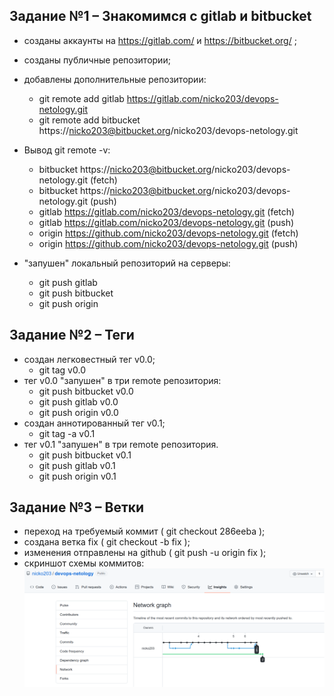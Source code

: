 ## Задание №1 – Знакомимся с gitlab и bitbucket

- созданы аккаунты на https://gitlab.com/  и https://bitbucket.org/ ;
- созданы публичные репозитории;
- добавлены дополнительные репозитории:
    - git remote add gitlab https://gitlab.com/nicko203/devops-netology.git
    - git remote add bitbucket https://nicko203@bitbucket.org/nicko203/devops-netology.git
- Вывод git remote -v:

    - bitbucket	https://nicko203@bitbucket.org/nicko203/devops-netology.git (fetch)
    - bitbucket	https://nicko203@bitbucket.org/nicko203/devops-netology.git (push)
    - gitlab	https://gitlab.com/nicko203/devops-netology.git (fetch)
    - gitlab	https://gitlab.com/nicko203/devops-netology.git (push)
    - origin	https://github.com/nicko203/devops-netology.git (fetch)
    - origin	https://github.com/nicko203/devops-netology.git (push)

- "запушен" локальный репозиторий на серверы:
    - git push gitlab
    - git push bitbucket
    - git push origin


## Задание №2 – Теги

- создан легковестный тег v0.0;
    - git tag v0.0
- тег v0.0 "запушен" в три remote репозитория:
    - git push bitbucket v0.0
    - git push gitlab v0.0
    - git push origin v0.0
- создан аннотированный тег v0.1;
    - git tag -a v0.1
- тег v0.1 "запушен" в три remote репозитория.
    - git push bitbucket v0.1
    - git push gitlab v0.1
    - git push origin v0.1

## Задание №3 – Ветки

- переход на требуемый коммит ( git checkout 286eeba );
- сoздана ветка fix ( git checkout -b fix  );
- изменения отправлены на github ( git push -u origin fix );
- скриншот схемы коммитов: ![network](network_after_create_branch_fix.png)

